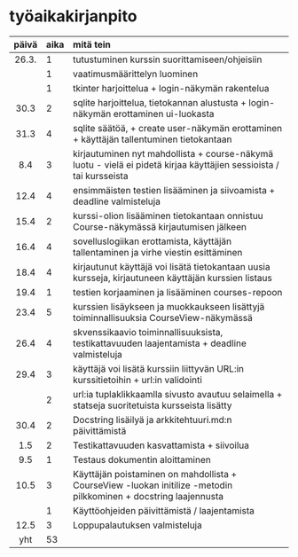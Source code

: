 # työaikakirjanpito

| päivä | aika | mitä tein  |
| :----:|:-----| :-----|
| 26.3. | 1    | tutustuminen kurssin suorittamiseen/ohjeisiin |
|       | 1    | vaatimusmäärittelyn luominen |
|       | 1    | tkinter harjoittelua + login-näkymän rakentelua |
| 30.3  | 2    | sqlite harjoittelua, tietokannan alustusta + login-näkymän erottaminen ui-luokasta |
| 31.3  | 4    | sqlite säätöä, + create user-näkymän erottaminen + käyttäjän tallentuminen tietokantaan |
| 8.4   | 3    | kirjautuminen nyt mahdollista + course-näkymä luotu - vielä ei pidetä kirjaa käyttäjien sessioista / tai kursseista |
| 12.4  | 4    | ensimmäisten testien lisääminen ja siivoamista + deadline valmisteluja |
| 15.4  | 2    | kurssi-olion lisääminen tietokantaan onnistuu Course-näkymässä kirjautumisen jälkeen |
| 16.4  | 4    | sovelluslogiikan erottamista, käyttäjän tallentaminen ja virhe viestin esittäminen |
| 18.4  | 4    | kirjautunut käyttäjä voi lisätä tietokantaan uusia kursseja, kirjautuneen käyttäjän kurssien listaus |
| 19.4  | 1    | testien korjaaminen ja lisääminen courses-repoon |
| 23.4  | 5    | kurssien lisäykseen ja muokkaukseen lisättyjä toiminnallisuuksia CourseView-näkymässä |
| 26.4  | 4    | skvenssikaavio toiminnallisuuksista, testikattavuuden laajentamista + deadline valmisteluja |
| 29.4  | 3    | käyttäjä voi lisätä kurssiin liittyvän URL:in kurssitietoihin + url:in validointi |
|       | 2    | url:ia tuplaklikkaamlla sivusto avautuu selaimella + statseja suoritetuista kursseista lisätty |
| 30.4  | 2    | Docstring lisäilyä ja arkkitehtuuri.md:n päivittämistä |
| 1.5   | 2    | Testikattavuuden kasvattamista + siivoilua |
| 9.5   | 1    | Testaus dokumentin aloittaminen |
| 10.5  | 3    | Käyttäjän poistaminen on mahdollista + CourseView -luokan initilize -metodin pilkkominen + docstring laajennusta |
|       | 1    | Käyttöohjeiden päivittämistä / laajentamista |
| 12.5  | 3    | Loppupalautuksen valmisteluja |
| yht   | 53   | | 
